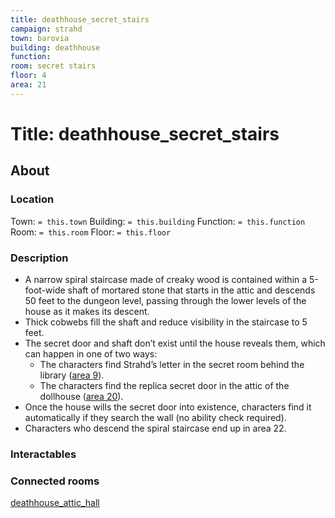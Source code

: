 ```yaml
---
title: deathhouse_secret_stairs
campaign: strahd
town: barovia
building: deathhouse
function: 
room: secret stairs
floor: 4
area: 21
---
```

# Title: deathhouse_secret_stairs
## About
### Location
Town: `= this.town`
Building: `= this.building`
Function: `= this.function`
Room: `= this.room`
Floor: `= this.floor` 
### Description
- A narrow spiral staircase made of creaky wood is contained within a 5-foot-wide shaft of mortared stone that starts in the attic and descends 50 feet to the dungeon level, passing through the lower levels of the house as it makes its descent. 
- Thick cobwebs fill the shaft and reduce visibility in the staircase to 5 feet.
- The secret door and shaft don’t exist until the house reveals them, which can happen in one of two ways:
	- The characters find Strahd’s letter in the secret room behind the library ([area 9](https://www.dndbeyond.com/sources/cos/appendix-b-death-house#9SecretRoom "area 9")).
	- The characters find the replica secret door in the attic of the dollhouse ([area 20](https://www.dndbeyond.com/sources/cos/appendix-b-death-house#20ChildrensRoom "area 20")).
- Once the house wills the secret door into existence, characters find it automatically if they search the wall (no ability check required).
- Characters who descend the spiral staircase end up in area 22.
### Interactables
### Connected rooms
[deathhouse_attic_hall](floor4/deathhouse_attic_hall.md)